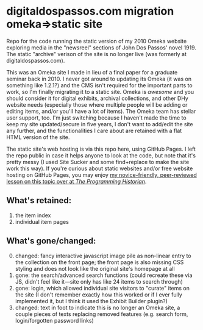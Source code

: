 # digitaldospassos.com migration omeka=>static site
Repo for the code running the static version of my 2010 Omeka website exploring media in the "newsreel" sections of John Dos Passos' novel 1919. The static "archive" verison of the site is no longer live (was formerly at digitaldospassos.com).

This was an Omeka site I made in lieu of a final paper for a graduate seminar back in 2010. I never got around to updating its Omeka (it was on something like 1.2.1?) and the CMS isn't required for the important parts to work, so I'm finally migrating it to a static site. Omeka is *awesome* and you should consider it for digital exhibits, archival collections, and other DHy website needs (especially those where multiple people will be adding or editing items, and/or you'll have a lot of items). The Omeka team has stellar user support, too. I'm just switching because I haven't made the time to keep my site updated/secure in five years, I don't want to add/edit the site any further, and the functionalities I care about are retained with a flat HTML version of the site.

The static site's web hosting is via this repo here, using GitHub Pages. I left the repo public in case it helps anyone to look at the code, but note that it's pretty messy (I used Site Sucker and some find+replace to make the site work this way). If you're curious about static websites and/or free website hosting on GitHub Pages, you may enjoy [my novice-friendly, peer-reviewed lesson on this topic over at *The Programming Historian*](programminghistorian.org/lessons/building-static-sites-with-jekyll-github-pages).

## What's retained:  
1. the item index
2. individual item pages

## What's gone/changed:  
0. changed: fancy interactive javascript image pile as non-linear entry to the collection on the front page; the front page is also missing CSS styling and does not look like the original site's homepage at all
1. gone: the search/advanced search functions (could recreate these via JS, didn't feel like it—site only has like 24 items to search through)  
2. gone: login, which allowed individual site visitors to "curate" items on the site (I don't remember exactly how this worked or if I ever fully implemented it, but I think it used the Exhibit Builder plugin?)  
3. changed: text in foot to indicate this is no longer an Omeka site, a couple pieces of texts replacing removed features (e.g. search form, login/forgotten password links)
